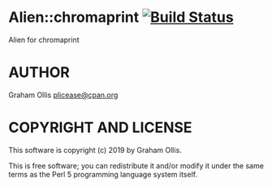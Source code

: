 # Alien::chromaprint [![Build Status](https://secure.travis-ci.org/plicease/Alien-chromaprint.png)](http://travis-ci.org/plicease/Alien-chromaprint)

Alien for chromaprint

# AUTHOR

Graham Ollis <plicease@cpan.org>

# COPYRIGHT AND LICENSE

This software is copyright (c) 2019 by Graham Ollis.

This is free software; you can redistribute it and/or modify it under
the same terms as the Perl 5 programming language system itself.
